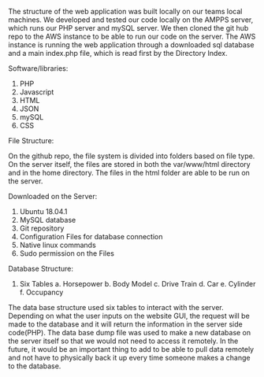 The structure of the web application was built locally on our teams local machines. We developed and tested our code locally on the AMPPS server, which runs our PHP server and mySQL server. We then cloned the git hub repo to the AWS instance to be able to run our code on the server. The AWS instance is running the web application through a downloaded sql database and a main index.php file, which is read first by the Directory Index.

Software/libraries:

1. PHP
2. Javascript
3. HTML
4. JSON
5. mySQL
6. CSS

File Structure:

On the github repo, the file system is divided into folders based on file type. On the server itself, the files are stored in both the var/www/html directory and in the home directory. The files in the html folder are able to be run on the server.

Downloaded on the Server:

1. Ubuntu 18.04.1
2. MySQL database
3. Git repository
4. Configuration Files for database connection
5. Native linux commands
6. Sudo permission on the Files

Database Structure:

1. Six Tables
  a. Horsepower
  b. Body Model
  c. Drive Train
  d. Car
  e. Cylinder
  f. Occupancy

The data base structure used six tables to interact with the server. Depending on what the user inputs on the website GUI, the request will be made to the database and it will return the information in the server side code(PHP). The data base dump file was used to make a new database on the server itself so that we would not need to access it remotely. In the future, it would be an important thing to add to be able to pull data remotely and not have to physically back it up every time someone makes a change to the database.
